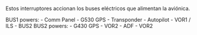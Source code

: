 
Estos interruptores accionan los buses eléctricos que alimentan la aviónica.

BUS1 powers: - Comm Panel - G530 GPS - Transponder - Autopilot - VOR1 / ILS - BUS2 BUS2 powers: - G430 GPS - VOR2 - ADF - VOR2

